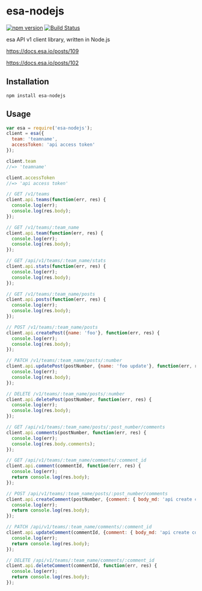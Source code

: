 # esa-nodejs

[![npm version](https://badge.fury.io/js/esa-nodejs.svg)](http://badge.fury.io/js/esa-nodejs) [![Build Status](https://travis-ci.org/bells17/esa-nodejs.svg?branch=master)](https://travis-ci.org/bells17/esa-nodejs)

esa API v1 client library, written in Node.js

https://docs.esa.io/posts/109

https://docs.esa.io/posts/102


## Installation

```
npm install esa-nodejs
```


## Usage

```javascript
var esa = require('esa-nodejs');
client = esa({
  team: 'teamname',
  accessToken: 'api access token'
});

client.team
//=> 'teamname'

client.accessToken
//=> 'api access token'

// GET /v1/teams
client.api.teams(function(err, res) {
  console.log(err);
  console.log(res.body);
});

// GET /v1/teams/:team_name
client.api.team(function(err, res) {
  console.log(err);
  console.log(res.body);
});

// GET /api/v1/teams/:team_name/stats
client.api.stats(function(err, res) {
  console.log(err);
  console.log(res.body);
});

// GET /v1/teams/:team_name/posts
client.api.posts(function(err, res) {
  console.log(err);
  console.log(res.body);
});

// POST /v1/teams/:team_name/posts
client.api.createPost({name: 'foo'}, function(err, res) {
  console.log(err);
  console.log(res.body);
});

// PATCH /v1/teams/:team_name/posts/:number
client.api.updatePost(postNumber, {name: 'foo update'}, function(err, res) {
  console.log(err);
  console.log(res.body);
});

// DELETE /v1/teams/:team_name/posts/:number
client.api.deletePost(postNumber, function(err, res) {
  console.log(err);
  console.log(res.body);
});

// GET /api/v1/teams/:team_name/posts/:post_number/comments
client.api.comments(postNumber, function(err, res) {
  console.log(err);
  console.log(res.body.comments);
});

// GET /api/v1/teams/:team_name/comments/:comment_id
client.api.comment(commentId, function(err, res) {
  console.log(err);
  return console.log(res.body);
});

// POST /api/v1/teams/:team_name/posts/:post_number/comments
client.api.createComment(postNumber, {comment: { body_md: 'api create comment' } }, function(err, res) {
  console.log(err);
  return console.log(res.body);
});

// PATCH /api/v1/teams/:team_name/comments/:comment_id
client.api.updateComment(commentId, {comment: { body_md: 'api create comment' } }, function(err, res) {
  console.log(err);
  return console.log(res.body);
});

// DELETE /api/v1/teams/:team_name/comments/:comment_id
client.api.deleteComment(commentId, function(err, res) {
  console.log(err);
  return console.log(res.body);
});

```
